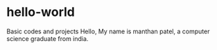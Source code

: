 # hello-world
Basic codes and projects
Hello,
My name is manthan patel, a computer science graduate from india.
